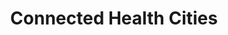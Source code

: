 ---
title: "Connected Health Cities"
link: https://www.connectedhealthcities.org/
logo: "chc.jpg"

# Events sponsored denoted by `<hackday>` and sponsorship amount/resource
events:
  14-newcastle: "£250"
---